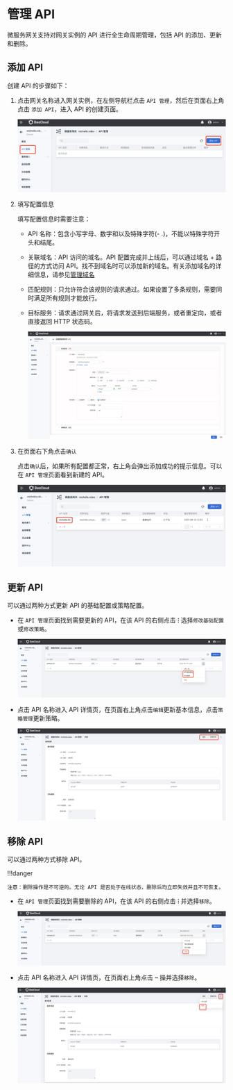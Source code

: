 # 管理 API

微服务网关支持对网关实例的 API 进行全生命周期管理，包括 API 的添加、更新和删除。

## 添加 API

创建 API 的步骤如下：

1. 点击网关名称进入网关实例，在左侧导航栏点击 `API 管理`，然后在页面右上角点击 `添加 API`，进入 API 的创建页面。

    ![进入添加页面](imgs/add-api-01.png)

2. 填写配置信息

    填写配置信息时需要注意：

    - API 名称：包含小写字母、数字和以及特殊字符(- .)，不能以特殊字符开头和结尾。
    - 关联域名：API 访问的域名。API 配置完成并上线后，可以通过域名 + 路径的方式访问 API。找不到域名时可以添加新的域名。有关添加域名的详细信息，请参见[管理域名](../domain/manage-domain.md)
    - 匹配规则：只允许符合该规则的请求通过。如果设置了多条规则，需要同时满足所有规则才能放行。
    - 目标服务：请求通过网关后，将请求发送到后端服务，或者重定向，或者直接返回 HTTP 状态码。

        ![配置信息](imgs/config.png)

3. 在页面右下角点击`确认`

    点击`确认`后，如果所有配置都正常，右上角会弹出添加成功的提示信息。可以在 `API 管理`页面看到新建的 API。

    ![创建成功](imgs/result.png)

## 更新 API

可以通过两种方式更新 API 的基础配置或策略配置。

- 在 `API 管理`页面找到需要更新的 API，在该 API 的右侧点击 **`ⵗ`** 选择`修改基础配置`或`修改策略`。

    ![在列表页更新基础信息](imgs/update-api-1.png)

- 点击 API 名称进入 API 详情页，在页面右上角点击`编辑`更新基本信息，点击`策略管理`更新策略。

    ![在详情页更新](imgs/update-api-2.png)

## 移除 API

可以通过两种方式移除 API。

!!!danger

    注意：删除操作是不可逆的。无论 API 是否处于在线状态，删除后均立即失效并且不可恢复。

- 在 `API 管理`页面找到需要删除的 API，在该 API 的右侧点击 **`ⵗ`** 并选择`移除`。

    ![在列表页删除](imgs/delete-api-1.png)

- 点击 API 名称进入 API 详情页，在页面右上角点击 **`ⵈ`** 操并选择`移除`。

    ![在详情页删除](imgs/delete-api-2.png)
